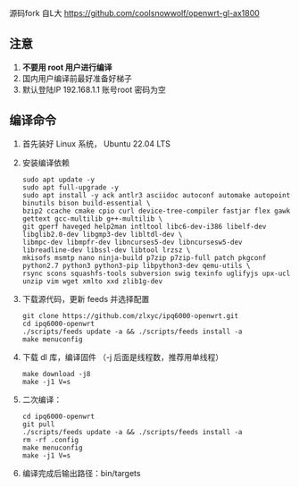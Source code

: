 源码fork 自L大 https://github.com/coolsnowwolf/openwrt-gl-ax1800

## 注意

1. **不要用 root 用户进行编译**
2. 国内用户编译前最好准备好梯子
3. 默认登陆IP 192.168.1.1 账号root 密码为空

## 编译命令

1. 首先装好 Linux 系统， Ubuntu 22.04 LTS

2. 安装编译依赖

   ```
   sudo apt update -y
   sudo apt full-upgrade -y
   sudo apt install -y ack antlr3 asciidoc autoconf automake autopoint binutils bison build-essential \
   bzip2 ccache cmake cpio curl device-tree-compiler fastjar flex gawk gettext gcc-multilib g++-multilib \
   git gperf haveged help2man intltool libc6-dev-i386 libelf-dev libglib2.0-dev libgmp3-dev libltdl-dev \
   libmpc-dev libmpfr-dev libncurses5-dev libncursesw5-dev libreadline-dev libssl-dev libtool lrzsz \
   mkisofs msmtp nano ninja-build p7zip p7zip-full patch pkgconf python2.7 python3 python3-pip libpython3-dev qemu-utils \
   rsync scons squashfs-tools subversion swig texinfo uglifyjs upx-ucl unzip vim wget xmlto xxd zlib1g-dev
   ```

3. 下载源代码，更新 feeds 并选择配置

   ```
   git clone https://github.com/zlxyc/ipq6000-openwrt.git
   cd ipq6000-openwrt
   ./scripts/feeds update -a && ./scripts/feeds install -a
   make menuconfig
   ```

4. 下载 dl 库，编译固件
（-j 后面是线程数，推荐用单线程）

   ```
   make download -j8
   make -j1 V=s
   ```

5. 二次编译：

   ```
   cd ipq6000-openwrt
   git pull
   ./scripts/feeds update -a && ./scripts/feeds install -a
   rm -rf .config
   make menuconfig
   make -j1 V=s
   ```

6. 编译完成后输出路径：bin/targets
